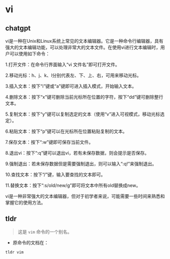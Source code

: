 # vi 
## chatgpt 
vi是一种在Unix和Linux系统上常见的文本编辑器。它是一种命令行编辑器，具有强大的文本编辑功能，可以处理非常大的文本文件。在使用vi进行文本编辑时，用户可以使用如下命令：

1.打开文件：在命令行界面输入“vi 文件名”即可打开文件。

2.移动光标：h、j、k、l分别代表左、下、上、右，可用来移动光标。

3.插入文本：按下“i”键或“a”键即可进入插入模式，开始输入文本。

4.删除文本：按下“x”键可删除当前光标所在位置的字符，按下“dd”键可删除整行文本。

5.复制文本：按下“y”键可以复制选定的文本（使用“v”进入可视模式，移动光标选定）。

6.粘贴文本：按下“p”键可以在光标所在位置粘贴复制的文本。

7.保存文本：按下“:w”键即可保存当前文件。

8.退出vi：按下“:q”键可以退出vi，若有未保存数据，则会提示是否保存。

9.强制退出：若未保存数据但是需要强制退出，则可以输入“:q!”来强制退出。

10.查找文本：按下“/”键，输入要查找的文本即可。

11.替换文本：按下“:s/old/new/g”即可将文本中所有old替换成new。

vi是一种非常强大的文本编辑器，但对于初学者来说，可能需要一些时间来熟悉和掌握它的使用方法。 

## tldr 
 
> 这是 `vim` 命令的一个别名。

- 原命令的文档在：

`tldr vim`
